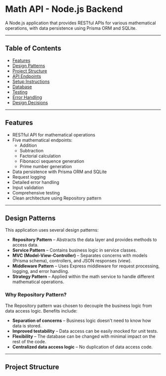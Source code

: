 # Math API - Node.js Backend

A Node.js application that provides RESTful APIs for various mathematical operations, with data persistence using Prisma ORM and SQLite.

---

## Table of Contents

- [Features](#features)
- [Design Patterns](#design-patterns)
- [Project Structure](#project-structure)
- [API Endpoints](#api-endpoints)
- [Setup Instructions](#setup-instructions)
- [Database](#database)
- [Testing](#testing)
- [Error Handling](#error-handling)
- [Design Decisions](#design-decisions)

---

## Features

- RESTful API for mathematical operations
- Five mathematical endpoints:
  - Addition
  - Subtraction
  - Factorial calculation
  - Fibonacci sequence generation
  - Prime number generation
- Data persistence with Prisma ORM and SQLite
- Request logging
- Detailed error handling
- Input validation
- Comprehensive testing
- Clean architecture using Repository pattern

---

## Design Patterns

This application uses several design patterns:

- **Repository Pattern** – Abstracts the data layer and provides methods to access data.
- **Service Pattern** – Contains business logic in service classes.
- **MVC (Model-View-Controller)** – Separates concerns with models (Prisma schema), controllers, and JSON responses (view).
- **Middleware Pattern** – Uses Express middleware for request processing, logging, and error handling.
- **Strategy Pattern** – Applied within the math service to handle different mathematical operations.

### Why Repository Pattern?

The Repository pattern was chosen to decouple the business logic from data access logic. Benefits include:

- **Separation of concerns** – Business logic doesn't need to know how data is stored.
- **Improved testability** – Data access can be easily mocked for unit tests.
- **Flexibility** – The database can be changed with minimal impact on the rest of the code.
- **Centralized data access logic** – No duplication of data access code.

---

## Project Structure

